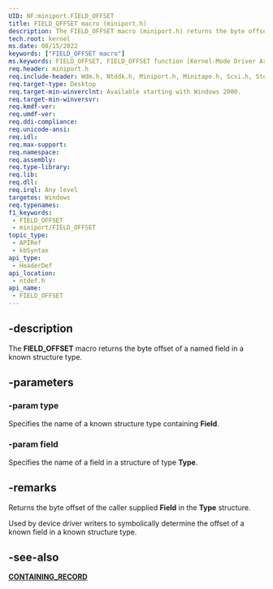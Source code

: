 ```yaml
---
UID: NF:miniport.FIELD_OFFSET
title: FIELD_OFFSET macro (miniport.h)
description: The FIELD_OFFSET macro (miniport.h) returns the byte offset of the specified field in the specified known structure type.
tech.root: kernel
ms.date: 08/15/2022
keywords: ["FIELD_OFFSET macro"]
ms.keywords: FIELD_OFFSET, FIELD_OFFSET function [Kernel-Mode Driver Architecture], k106_d6f0b450-e99c-4dd7-94c5-f428e4b1d642.xml, kernel.field_offset, ntdef/FIELD_OFFSET
req.header: miniport.h
req.include-header: Wdm.h, Ntddk.h, Miniport.h, Minitape.h, Scsi.h, Storport.h
req.target-type: Desktop
req.target-min-winverclnt: Available starting with Windows 2000.
req.target-min-winversvr: 
req.kmdf-ver: 
req.umdf-ver: 
req.ddi-compliance: 
req.unicode-ansi: 
req.idl: 
req.max-support: 
req.namespace: 
req.assembly: 
req.type-library: 
req.lib: 
req.dll: 
req.irql: Any level
targetos: Windows
req.typenames: 
f1_keywords:
 - FIELD_OFFSET
 - miniport/FIELD_OFFSET
topic_type:
 - APIRef
 - kbSyntax
api_type:
 - HeaderDef
api_location:
 - ntdef.h
api_name:
 - FIELD_OFFSET
---
```


## -description

The **FIELD_OFFSET** macro returns the byte offset of a named field in a known structure type.

## -parameters

### -param type

Specifies the name of a known structure type containing **Field**.

### -param field

Specifies the name of a field in a structure of type **Type**.

## -remarks

Returns the byte offset of the caller supplied **Field** in the **Type** structure.

Used by device driver writers to symbolically determine the offset of a known field in a known structure type.

## -see-also

[**CONTAINING_RECORD**](/windows/win32/api/ntdef/nf-ntdef-containing_record)
